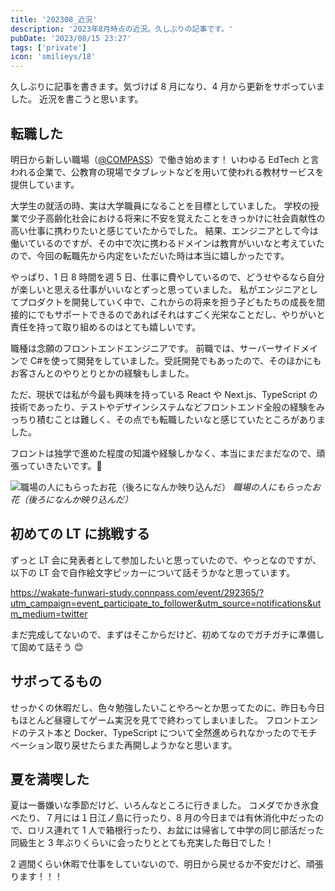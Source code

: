 ```yaml
---
title: '202308_近況'
description: '2023年8月時点の近況。久しぶりの記事です。'
pubDate: '2023/08/15 23:27'
tags: ['private']
icon: 'smilieys/18'
---
```


久しぶりに記事を書きます。気づけば 8 月になり、4 月から更新をサボっていました。
近況を書こうと思います。

## 転職した

明日から新しい職場（[@COMPASS](https://qubena.com/company)）で働き始めます！
いわゆる EdTech と言われる企業で、公教育の現場でタブレットなどを用いて使われる教材サービスを提供しています。

大学生の就活の時、実は大学職員になることを目標としていました。
学校の授業で少子高齢化社会における将来に不安を覚えたことをきっかけに社会貢献性の高い仕事に携わりたいと感じていたからでした。
結果、エンジニアとして今は働いているのですが、その中で次に携わるドメインは教育がいいなと考えていたので、今回の転職先から内定をいただいた時は本当に嬉しかったです。

やっぱり、1 日 8 時間を週 5 日、仕事に費やしているので、どうせやるなら自分が楽しいと思える仕事がいいなとずっと思っていました。
私がエンジニアとしてプロダクトを開発していく中で、これからの将来を担う子どもたちの成長を間接的にでもサポートできるのであればそれはすごく光栄なことだし、やりがいと責任を持って取り組めるのはとても嬉しいです。

職種は念願のフロントエンドエンジニアです。
前職では、サーバーサイドメインで C#を使って開発をしていました。受託開発でもあったので、そのほかにもお客さんとのやりとりとかの経験もしました。

ただ、現状では私が今最も興味を持っている React や Next.js、TypeScript の技術であったり、テストやデザインシステムなどフロントエンド全般の経験をみっちり積むことは難しく、その点でも転職したいなと感じていたところがありました。

フロントは独学で進めた程度の知識や経験しかなく、本当にまだまだなので、頑張っていきたいです。😤

![職場の人にもらったお花（後ろになんか映り込んだ）](https://images.site.yajihum.dev/images/2023/08/20230815/rorisu-to-hana.jpg)
_職場の人にもらったお花（後ろになんか映り込んだ）_

## 初めての LT に挑戦する

ずっと LT 会に発表者として参加したいと思っていたので、やっとなのですが、以下の LT 会で自作絵文字ピッカーについて話そうかなと思っています。

https://wakate-funwari-study.connpass.com/event/292365/?utm_campaign=event_participate_to_follower&utm_source=notifications&utm_medium=twitter

まだ完成してないので、まずはそこからだけど、初めてなのでガチガチに準備して固めて話そう 😊

## サボってるもの

せっかくの休暇だし、色々勉強したいことやろ〜とか思ってたのに、昨日も今日もほとんど昼寝してゲーム実況を見てで終わってしまいました。
フロントエンドのテスト本と Docker、TypeScript について全然進められなかったのでモチベーション取り戻せたらまた再開しようかなと思います。

## 夏を満喫した

夏は一番嫌いな季節だけど、いろんなところに行きました。
コメダでかき氷食べたり、７月には１日江ノ島に行ったり、8 月の今日までは有休消化中だったので、ロリス連れて 1 人で箱根行ったり、お盆には帰省して中学の同じ部活だった同級生と 3 年ぶりくらいに会ったりととても充実した毎日でした！

2 週間くらい休暇で仕事をしていないので、明日から戻せるか不安だけど、頑張ります！！！
